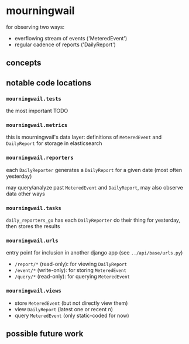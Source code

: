 # mourningwail
for observing two ways:
- everflowing stream of events ('MeteredEvent')
- regular cadence of reports ('DailyReport')

## concepts


## notable code locations

### `mourningwail.tests`
the most important TODO

### `mourningwail.metrics`
this is mourningwail's data layer: definitions of
`MeteredEvent` and `DailyReport` for storage in elasticsearch

### `mourningwail.reporters`
each `DailyReporter` generates a `DailyReport` for a given date (most often yesterday)

may query/analyze past `MeteredEvent` and `DailyReport`,
may also observe data other ways

### `mourningwail.tasks`
`daily_reporters_go` has each `DailyReporter` do their thing
for yesterday, then stores the results

### `mourningwail.urls`
entry point for inclusion in another django app (see `../api/base/urls.py`)

- `/report/*` (read-only): for viewing `DailyReport`
- `/event/*` (write-only): for storing `MeteredEvent`
- `/query/*` (read-only): for querying `MeteredEvent`

### `mourningwail.views`
- store `MeteredEvent` (but not directly view them)
- view `DailyReport` (latest one or recent n)
- query `MeteredEvent` (only static-coded for now)


## possible future work

